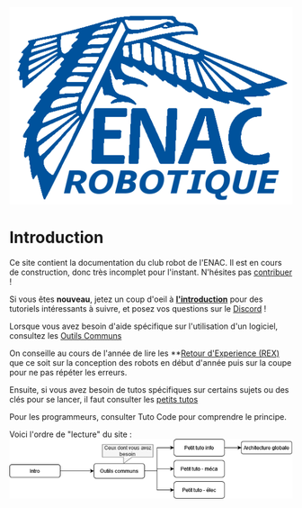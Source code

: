 ![](images/enac_robotique_logo.png "Bienvenu à l'ENAC Robotique !")

# Introduction

Ce site contient la documentation du club robot de l'ENAC. Il est en cours de construction, donc très incomplet pour l'instant. N'hésites pas [contribuer](https://github.com/ENACRobotique/doc) !

Si vous êtes **nouveau**, jetez un coup d'oeil à **[l'introduction](introductions/tutoriel.md)** pour des tutoriels intéressants à suivre, et posez vos questions sur le [Discord](https://discord.com/invite/7sPZFxb) !

Lorsque vous avez besoin d'aide spécifique sur l'utilisation d'un logiciel, consultez les [Outils Communs](outils-communs/index.md)

On conseille au cours de l'année de lire les **[Retour d'Experience (REX)]() que ce soit sur la conception des robots en début d'année puis sur la coupe pour ne pas répéter les erreurs.

Ensuite, si vous avez besoin de tutos spécifiques sur certains sujets ou des clés pour se lancer, il faut consulter les [petits tutos](petits_tutos/index.md)

Pour les programmeurs, consulter Tuto Code pour comprendre le principe.

Voici l'ordre de "lecture" du site : 
![](images/Accueil.png)
